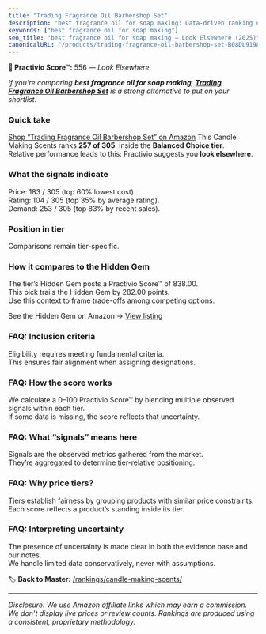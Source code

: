 ```yaml
---
title: "Trading Fragrance Oil Barbershop Set"
description: "best fragrance oil for soap making: Data-driven ranking using the Practivio Score™. Positioned by quality, value, demand, findability, momentum."
keywords: ["best fragrance oil for soap making"]
seo_title: "best fragrance oil for soap making — Look Elsewhere (2025)"
canonicalURL: "/products/trading-fragrance-oil-barbershop-set-B08DL9198S/"
---
```


**🚫 Practivio Score™:** 556 — _Look Elsewhere_


*If you're comparing **best fragrance oil for soap making**, **[Trading Fragrance Oil Barbershop Set](https://www.amazon.com/dp/B08DL9198S?tag=practivio-20)** is a strong alternative to put on your shortlist.*
### Quick take
[Shop “Trading Fragrance Oil Barbershop Set” on Amazon](https://www.amazon.com/dp/B08DL9198S?tag=practivio-20)
This Candle Making Scents ranks **257 of 305**, inside the **Balanced Choice tier**.  
Relative performance leads to this: Practivio suggests you **look elsewhere**.

### What the signals indicate
Price: 183 / 305 (top 60% lowest cost).  
Rating: 104 / 305 (top 35% by average rating).  
Demand: 253 / 305 (top 83% by recent sales).

### Position in tier
Comparisons remain tier-specific.

### How it compares to the Hidden Gem
The tier’s Hidden Gem posts a Practivio Score™ of 838.00.  
This pick trails the Hidden Gem by 282.00 points.  
Use this context to frame trade-offs among competing options.  

See the Hidden Gem on Amazon → [View listing](https://www.amazon.com/dp/B08XJQ3KF1?tag=practivio-20)

### FAQ: Inclusion criteria
Eligibility requires meeting fundamental criteria.  
This ensures fair alignment when assigning designations.

### FAQ: How the score works
We calculate a 0–100 Practivio Score™ by blending multiple observed signals within each tier.  
If some data is missing, the score reflects that uncertainty.

### FAQ: What “signals” means here
Signals are the observed metrics gathered from the market.  
They’re aggregated to determine tier-relative positioning.

### FAQ: Why price tiers?
Tiers establish fairness by grouping products with similar price constraints.  
Each score reflects a product’s standing inside its tier.

### FAQ: Interpreting uncertainty
The presence of uncertainty is made clear in both the evidence base and our notes.  
We handle limited data conservatively, never with assumptions.


🏷️ **Back to Master:** [/rankings/candle-making-scents/](/rankings/candle-making-scents/)

---
_Disclosure: We use Amazon affiliate links which may earn a commission. We don’t display live prices or review counts. Rankings are produced using a consistent, proprietary methodology._
